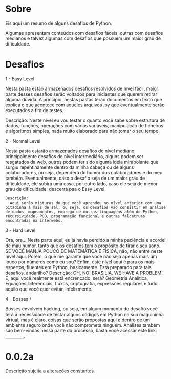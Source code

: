# Sobre

Eis aqui um resumo de alguns desafios de Python.

Algumas apresentam conteúdos com desafios fáceis, outras com desafios medianos e talvez algumas com desafios que possuem um maior grau de dificuldade.


# Desafios 

1 - Easy Level

  Nesta pasta estão armazenados desafios resolvidos de nível fácil, maior parte desses desafios serão voltados para iniciantes que querem retirar alguma dúvida.
A princípio, nestas pastas terão documentos em texto que explica o que acontece com aqueles arquivos .py que eventualmente serão executados a fim de testes.
  
  Descrição: 
    Neste nível eu vou testar o quanto você sabe sobre estrutura de dados, funções, operações com várias variáveis, manipulação de ficheiros e algorítmos simples, nada muito elaborado para não tomar o seu tempo.
    

2 - Normal Level 

  Nesta pasta estarão armazenados desafios de nível mediano, principalmente desafios de nível intermediário, alguns podem ser resgatados da web, outros podem ter sido alguma ideia mirabolante que surgiu repentinamente dentro da minha cabeça ou de alguns colaboradores, ou seja, dependerá do humor dos colaboradores e do meu também. Eventualmente, caso o desafio seja de um maior grau de dificuldade, ele subirá uma casa, por outro lado, caso ele seja de menor grau de dificuldade, descerrá paa o Easy Level.
    
    Descrição:
      Aqui serão misturas do que você aprendeu no nível anterior com uma pitadinha a mais de sal, ou seja, os desafios vão consistir em análise de dados, mapeamentos, emprego de outras linguagens além do Python, recursividade, POO, programação funcional e outras falcatruas encontradas na interwebs.
      
3 - Hard Level 

  Ora, ora... Nesta parte aqui, eu já havia perdido a minha paciência e acordei de mau humor, tanto que os desafios tem o propósito de tirar o seu sono. 
  SE VOCÊ MANJA POUCO DE MATEMÁTICA E FÍSICA, não, não entre neste nível aqui. Porém, o que me garante que você não seja apenas mais um louco por números como eu sou?
  Enfim, este nível aqui é para os mais espertos, fluentes em Python, basicamente. Está preparado para tais desafios, andarilho?
    Descrição:
      OH, NO! BRASILIA, WE HAVE A PROBLEM! É, aqui você realmente está encrencado, será? Geometria Analítica, Equações Diferenciais, fluxos, criptografia, expressões regulares e tudo aquilo que você quer evitar, infelizmente. 
      
  
    
4 - Bosses / 

  Bosses envolvem hacking, ou seja, em algum momento do desafio você terá a necessidade de testar alguns códigos em Python na sua maquininha virtual, mas é claro, coisas que serão propostas aqui e dentro de um ambiente seguro onde você não comprometa ninguém. Análises também são bem-vindas nessa parte do processo, basta você acessar este link: _________. 
  
  
  
  
0.0.2a
=========================================================================================================================================================
Descrição sujeita a alterações constantes. 
